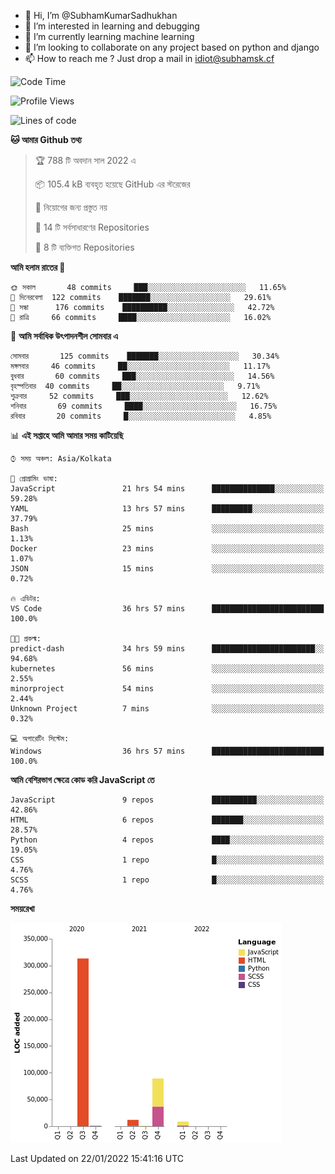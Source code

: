 - 👋 Hi, I’m @SubhamKumarSadhukhan
- 👀 I’m interested in learning and debugging
- 🌱 I’m currently learning machine learning
- 💞️ I’m looking to collaborate on any project based on python and django
- 📫 How to reach me ?
      Just drop a mail in idiot@subhamsk.cf

<!---
SubhamKumarSadhukhan/SubhamKumarSadhukhan is a ✨ special ✨ repository because its `README.md` (this file) appears on your GitHub profile.
You can click the Preview link to take a look at your changes.
--->


<!--START_SECTION:waka-->
![Code Time](http://img.shields.io/badge/Code%20Time-124%20hrs%2054%20mins-blue)

![Profile Views](http://img.shields.io/badge/%E0%A6%AA%E0%A7%8D%E0%A6%B0%E0%A7%8B%E0%A6%AB%E0%A6%BE%E0%A6%87%E0%A6%B2%20%E0%A6%A6%E0%A6%B0%E0%A7%8D%E0%A6%B6%E0%A6%A8-6-blue)

![Lines of code](https://img.shields.io/badge/%E0%A6%B9%E0%A7%8D%E0%A6%AF%E0%A6%BE%E0%A6%B2%E0%A7%8B%20%E0%A6%93%E0%A6%AF%E0%A6%BC%E0%A6%BE%E0%A6%B0%E0%A7%8D%E0%A6%B2%E0%A7%8D%E0%A6%A1%20%E0%A6%A5%E0%A7%87%E0%A6%95%E0%A7%87%20%E0%A6%86%E0%A6%AE%E0%A6%BF%20%E0%A6%B2%E0%A6%BF%E0%A6%96%E0%A7%87%E0%A6%9B%E0%A6%BF-425%20Thousand%20%E0%A6%95%E0%A7%8B%E0%A6%A1%E0%A7%87%E0%A6%B0%20%E0%A6%B2%E0%A6%BE%E0%A6%87%E0%A6%A8-blue)

**🐱 আমার Github তথ্য** 

> 🏆 788 টি অবদান সাল 2022 এ
 > 
> 📦 105.4 kB ব্যবহৃত হয়েছে GitHub এর স্টরেজের 
 > 
> 🚫 নিয়োগের জন্য প্রস্তুত নয়
 > 
> 📜 14 টি সর্বসাধারণের Repositories 
 > 
> 🔑 8 টি ব্যক্তিগত Repositories  
 > 
**আমি হলাম রাতের 🦉** 

```text
🌞 সকাল       48 commits     ███░░░░░░░░░░░░░░░░░░░░░░   11.65% 
🌆 দিনেরবেলা  122 commits    ███████░░░░░░░░░░░░░░░░░░   29.61% 
🌃 সন্ধা      176 commits    ██████████░░░░░░░░░░░░░░░   42.72% 
🌙 রাত্রি     66 commits     ████░░░░░░░░░░░░░░░░░░░░░   16.02%

```
📅 **আমি সর্বাধিক উৎপাদনশীল সোমবার এ** 

```text
সোমবার       125 commits    ███████░░░░░░░░░░░░░░░░░░   30.34% 
মঙ্গলবার     46 commits     ██░░░░░░░░░░░░░░░░░░░░░░░   11.17% 
বুধবার       60 commits     ███░░░░░░░░░░░░░░░░░░░░░░   14.56% 
বৃহস্পতিবার  40 commits     ██░░░░░░░░░░░░░░░░░░░░░░░   9.71% 
শুক্রবার     52 commits     ███░░░░░░░░░░░░░░░░░░░░░░   12.62% 
শনিবার       69 commits     ████░░░░░░░░░░░░░░░░░░░░░   16.75% 
রবিবার       20 commits     █░░░░░░░░░░░░░░░░░░░░░░░░   4.85%

```


📊 **এই সপ্তাহে আমি আমার সময় কাটিয়েছি** 

```text
⌚︎ সময় অঞ্চল: Asia/Kolkata

💬 প্রোগ্রামিং ভাষা: 
JavaScript               21 hrs 54 mins      ██████████████░░░░░░░░░░░   59.28% 
YAML                     13 hrs 57 mins      █████████░░░░░░░░░░░░░░░░   37.79% 
Bash                     25 mins             ░░░░░░░░░░░░░░░░░░░░░░░░░   1.13% 
Docker                   23 mins             ░░░░░░░░░░░░░░░░░░░░░░░░░   1.07% 
JSON                     15 mins             ░░░░░░░░░░░░░░░░░░░░░░░░░   0.72%

🔥 এডিটর: 
VS Code                  36 hrs 57 mins      █████████████████████████   100.0%

🐱‍💻 প্রকল্ম: 
predict-dash             34 hrs 59 mins      ███████████████████████░░   94.68% 
kubernetes               56 mins             ░░░░░░░░░░░░░░░░░░░░░░░░░   2.55% 
minorproject             54 mins             ░░░░░░░░░░░░░░░░░░░░░░░░░   2.44% 
Unknown Project          7 mins              ░░░░░░░░░░░░░░░░░░░░░░░░░   0.32%

💻 অপারেটিং সিস্টেম: 
Windows                  36 hrs 57 mins      █████████████████████████   100.0%

```

**আমি বেশিরভাগ ক্ষেত্রে কোড করি JavaScript তে** 

```text
JavaScript               9 repos             ██████████░░░░░░░░░░░░░░░   42.86% 
HTML                     6 repos             ███████░░░░░░░░░░░░░░░░░░   28.57% 
Python                   4 repos             ████░░░░░░░░░░░░░░░░░░░░░   19.05% 
CSS                      1 repo              █░░░░░░░░░░░░░░░░░░░░░░░░   4.76% 
SCSS                     1 repo              █░░░░░░░░░░░░░░░░░░░░░░░░   4.76%

```


**সময়রেখা**

![Chart not found](https://raw.githubusercontent.com/SubhamKumarSadhukhan/SubhamKumarSadhukhan/main/charts/bar_graph.png) 


 Last Updated on 22/01/2022 15:41:16 UTC
<!--END_SECTION:waka-->
